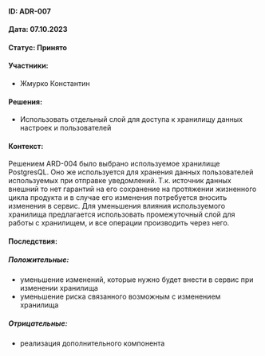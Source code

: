 #### ID: ADR-007

#### Дата: 07.10.2023

#### Статус: Принято

#### Участники:
* Жмурко Константин

#### Решения:
* Использовать отдельный слой для доступа к хранилищу данных настроек и пользователей

#### Контекст:
Решением ARD-004 было выбрано используемое хранилище PostgresQL. Оно же используется для хранения данных пользователей
используемых при отправке уведомлений. Т.к. источник данных внешний то нет гарантий на его сохранение на протяжении
жизненного цикла продукта и в случае его изменения потребуется вносить изменения в сервис. Для уменьшения влияния
используемого хранилища предлагается использовать промежуточный слой для работы с хранилищем, и все операции производить через него.

#### Последствия:

##### Положительные:
* уменьшение изменений, которые нужно будет внести в сервис при изменении хранилища
* уменьшение риска связанного возможным с изменением хранилища

##### Отрицательные:
* реализация дополнительного компонента
